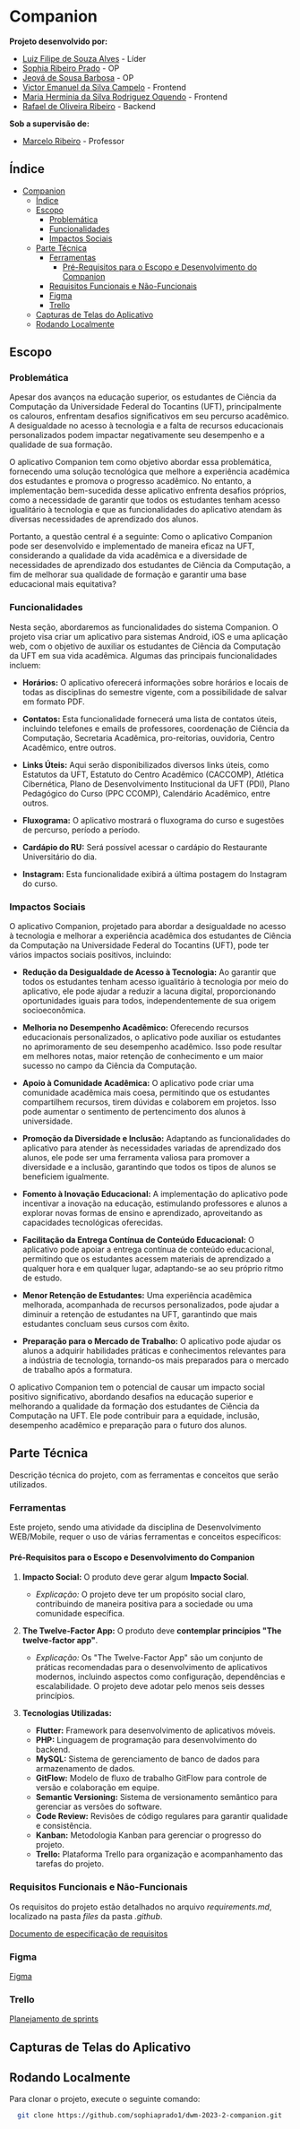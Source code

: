 # Companion

**Projeto desenvolvido por:**
- [Luiz Filipe de Souza Alves](https://github.com/LuFi-1227) - Líder
- [Sophia Ribeiro Prado](https://github.com/sophiaprado1) - OP
- [Jeová de Sousa Barbosa](https://github.com/jeovasb00) - OP
- [Victor Emanuel da Silva Campelo](https://github.com/Victorcampelo14) - Frontend
- [Maria Herminia da Silva Rodriguez Oquendo](https://github.com/offmatt) - Frontend
- [Rafael de Oliveira Ribeiro](https://github.com/rafaeld74) - Backend

**Sob a supervisão de:**
- [Marcelo Ribeiro](https://github.com/ticblaster) - Professor

## Índice

- [Companion](#companion)
  - [Índice](#índice)
  - [Escopo](#escopo)
    - [Problemática](#problemática)
    - [Funcionalidades](#funcionalidades)
    - [Impactos Sociais](#impactos-sociais)
  - [Parte Técnica](#parte-técnica)
    - [Ferramentas](#ferramentas)
      - [Pré-Requisitos para o Escopo e Desenvolvimento do Companion](#pré-requisitos-para-o-escopo-e-desenvolvimento-do-companion)
    - [Requisitos Funcionais e Não-Funcionais](#requisitos-funcionais-e-não-funcionais)
    - [Figma](#figma)
    - [Trello](#trello)
  - [Capturas de Telas do Aplicativo](#capturas-de-telas-do-aplicativo)
  - [Rodando Localmente](#rodando-localmente)

## Escopo

### Problemática

Apesar dos avanços na educação superior, os estudantes de Ciência da Computação da Universidade Federal do Tocantins (UFT), principalmente os calouros, enfrentam desafios significativos em seu percurso acadêmico. A desigualdade no acesso à tecnologia e a falta de recursos educacionais personalizados podem impactar negativamente seu desempenho e a qualidade de sua formação.

O aplicativo Companion tem como objetivo abordar essa problemática, fornecendo uma solução tecnológica que melhore a experiência acadêmica dos estudantes e promova o progresso acadêmico. No entanto, a implementação bem-sucedida desse aplicativo enfrenta desafios próprios, como a necessidade de garantir que todos os estudantes tenham acesso igualitário à tecnologia e que as funcionalidades do aplicativo atendam às diversas necessidades de aprendizado dos alunos.

Portanto, a questão central é a seguinte: Como o aplicativo Companion pode ser desenvolvido e implementado de maneira eficaz na UFT, considerando a qualidade da vida acadêmica e a diversidade de necessidades de aprendizado dos estudantes de Ciência da Computação, a fim de melhorar sua qualidade de formação e garantir uma base educacional mais equitativa?

### Funcionalidades

Nesta seção, abordaremos as funcionalidades do sistema Companion. O projeto visa criar um aplicativo para sistemas Android, iOS e uma aplicação web, com o objetivo de auxiliar os estudantes de Ciência da Computação da UFT em sua vida acadêmica. Algumas das principais funcionalidades incluem:

- **Horários:** O aplicativo oferecerá informações sobre horários e locais de todas as disciplinas do semestre vigente, com a possibilidade de salvar em formato PDF.

- **Contatos:** Esta funcionalidade fornecerá uma lista de contatos úteis, incluindo telefones e emails de professores, coordenação de Ciência da Computação, Secretaria Acadêmica, pro-reitorias, ouvidoria, Centro Acadêmico, entre outros.

- **Links Úteis:** Aqui serão disponibilizados diversos links úteis, como Estatutos da UFT, Estatuto do Centro Acadêmico (CACCOMP), Atlética Cibernética, Plano de Desenvolvimento Institucional da UFT (PDI), Plano Pedagógico do Curso (PPC CCOMP), Calendário Acadêmico, entre outros.

- **Fluxograma:** O aplicativo mostrará o fluxograma do curso e sugestões de percurso, período a período.

- **Cardápio do RU:** Será possível acessar o cardápio do Restaurante Universitário do dia.

- **Instagram:** Esta funcionalidade exibirá a última postagem do Instagram do curso.

### Impactos Sociais

O aplicativo Companion, projetado para abordar a desigualdade no acesso à tecnologia e melhorar a experiência acadêmica dos estudantes de Ciência da Computação na Universidade Federal do Tocantins (UFT), pode ter vários impactos sociais positivos, incluindo:

- **Redução da Desigualdade de Acesso à Tecnologia:** Ao garantir que todos os estudantes tenham acesso igualitário à tecnologia por meio do aplicativo, ele pode ajudar a reduzir a lacuna digital, proporcionando oportunidades iguais para todos, independentemente de sua origem socioeconômica.

- **Melhoria no Desempenho Acadêmico:** Oferecendo recursos educacionais personalizados, o aplicativo pode auxiliar os estudantes no aprimoramento de seu desempenho acadêmico. Isso pode resultar em melhores notas, maior retenção de conhecimento e um maior sucesso no campo da Ciência da Computação.

- **Apoio à Comunidade Acadêmica:** O aplicativo pode criar uma comunidade acadêmica mais coesa, permitindo que os estudantes compartilhem recursos, tirem dúvidas e colaborem em projetos. Isso pode aumentar o sentimento de pertencimento dos alunos à universidade.

- **Promoção da Diversidade e Inclusão:** Adaptando as funcionalidades do aplicativo para atender às necessidades variadas de aprendizado dos alunos, ele pode ser uma ferramenta valiosa para promover a diversidade e a inclusão, garantindo que todos os tipos de alunos se beneficiem igualmente.

- **Fomento à Inovação Educacional:** A implementação do aplicativo pode incentivar a inovação na educação, estimulando professores e alunos a explorar novas formas de ensino e aprendizado, aproveitando as capacidades tecnológicas oferecidas.

- **Facilitação da Entrega Contínua de Conteúdo Educacional:** O aplicativo pode apoiar a entrega contínua de conteúdo educacional, permitindo que os estudantes acessem materiais de aprendizado a qualquer hora e em qualquer lugar, adaptando-se ao seu próprio ritmo de estudo.

- **Menor Retenção de Estudantes:** Uma experiência acadêmica melhorada, acompanhada de recursos personalizados, pode ajudar a diminuir a retenção de estudantes na UFT, garantindo que mais estudantes concluam seus cursos com êxito.

- **Preparação para o Mercado de Trabalho:** O aplicativo pode ajudar os alunos a adquirir habilidades práticas e conhecimentos relevantes para a indústria de tecnologia, tornando-os mais preparados para o mercado de trabalho após a formatura.

O aplicativo Companion tem o potencial de causar um impacto social positivo significativo, abordando desafios na educação superior e melhorando a qualidade da formação dos estudantes de Ciência da Computação na UFT. Ele pode contribuir para a equidade, inclusão, desempenho acadêmico e preparação para o futuro dos alunos.

## Parte Técnica

Descrição técnica do projeto, com as ferramentas e conceitos que serão utilizados.

### Ferramentas

Este projeto, sendo uma atividade da disciplina de Desenvolvimento WEB/Mobile, requer o uso de várias ferramentas e conceitos específicos:

#### Pré-Requisitos para o Escopo e Desenvolvimento do Companion

1. **Impacto Social:** O produto deve gerar algum **Impacto Social**.
   - *Explicação:* O projeto deve ter um propósito social claro, contribuindo de maneira positiva para a sociedade ou uma comunidade específica.

2. **The Twelve-Factor App:** O produto deve **contemplar princípios "The twelve-factor app"**.
   - *Explicação:* Os "The Twelve-Factor App" são um conjunto de práticas recomendadas para o desenvolvimento de aplicativos modernos, incluindo aspectos como configuração, dependências e escalabilidade. O projeto deve adotar pelo menos seis desses princípios.

3. **Tecnologias Utilizadas:**
   - **Flutter:** Framework para desenvolvimento de aplicativos móveis.
   - **PHP:** Linguagem de programação para desenvolvimento do backend.
   - **MySQL:** Sistema de gerenciamento de banco de dados para armazenamento de dados.
   - **GitFlow:** Modelo de fluxo de trabalho GitFlow para controle de versão e colaboração em equipe.
   - **Semantic Versioning:** Sistema de versionamento semântico para gerenciar as versões do software.
   - **Code Review:** Revisões de código regulares para garantir qualidade e consistência.
   - **Kanban:** Metodologia Kanban para gerenciar o progresso do projeto.
   - **Trello:** Plataforma Trello para organização e acompanhamento das tarefas do projeto.

### Requisitos Funcionais e Não-Funcionais

Os requisitos do projeto estão detalhados no arquivo *requirements.md*, localizado na pasta *files* da pasta *.github*.

[Documento de especificação de requisitos](.github/files/requirements.md)

### Figma

[Figma](https://www.figma.com/file/7quUhsNr1QZrZHA71zB0un?type=design)

### Trello

[Planejamento de sprints](https://trello.com/b/ubBnWPIp/companion-dwm-20232)

## Capturas de Telas do Aplicativo

## Rodando Localmente

Para clonar o projeto, execute o seguinte comando:

```bash
  git clone https://github.com/sophiaprado1/dwm-2023-2-companion.git
```
